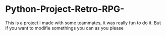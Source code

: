 # Python-Project-Retro-RPG-
This is a project i made with some teammates, it was really fun to do it. But if you want to modifie somethings you can as you please  
